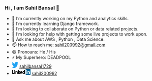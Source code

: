 ### Hi , I am Sahil Bansal 👋


- 🔭 I’m currently working on my Python and analytics skills.
- 🌱 I’m currently learning Django framework.
- 👯 I’m looking to collaborate on Python or data related projects.
- 🤔 I’m looking for help with getting some live projects to work upon.
- 💬 Ask me about AWS , Python , Data Science.
- 📫 How to reach me: sahil200992@gmail.com
- 😄 Pronouns: He / His
- ⚡ My Superhero: DEADPOOL
- <img src="/twitter-logo1.png" width="20" height="20"> [sahilbansal1729](https://twitter.com/sahilbansal1729)
- <img src="/linkedin-logo .png" width="60" height="20"> [sahil200992](https://www.linkedin.com/in/sahil200992/)
